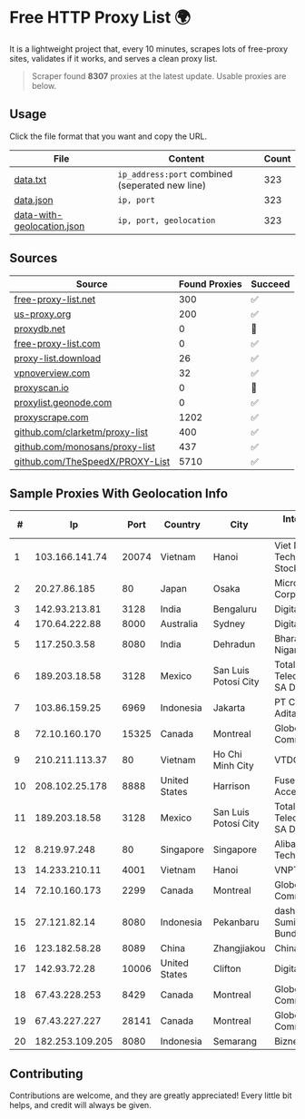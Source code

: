 
# Free HTTP Proxy List 🌍

It is a lightweight project that, every 10 minutes, scrapes lots of free-proxy sites, validates if it works, and serves a clean proxy list.


> Scraper found **8307** proxies at the latest update. Usable proxies are below.

## Usage

Click the file format that you want and copy the URL.


|File|Content|Count|
|----|-------|-----|
|[data.txt](https://raw.githubusercontent.com/themiralay/Proxy-List-World/master/data.txt)|`ip_address:port` combined (seperated new line)|323|
|[data.json](https://raw.githubusercontent.com/themiralay/Proxy-List-World/master/data.json)|`ip, port`|323|
|[data-with-geolocation.json](https://raw.githubusercontent.com/themiralay/Proxy-List-World/master/data-with-geolocation.json)|`ip, port, geolocation`|323|

## Sources

|Source|Found Proxies|Succeed|
|------|-------------|-------|
|[free-proxy-list.net](https://free-proxy-list.net)|300|✅|
|[us-proxy.org](https://www.us-proxy.org)|200|✅|
|[proxydb.net](http://proxydb.net)|0|🚫|
|[free-proxy-list.com](https://free-proxy-list.com/?page=&port=&type%5B%5D=http&type%5B%5D=https&up_time=0&search=Search)|0|✅|
|[proxy-list.download](https://www.proxy-list.download/HTTP)|26|✅|
|[vpnoverview.com](https://vpnoverview.com/privacy/anonymous-browsing/free-proxy-servers)|32|✅|
|[proxyscan.io](https://www.proxyscan.io)|0|🚫|
|[proxylist.geonode.com](https://proxylist.geonode.com/api/proxy-list?limit=300&page=1&sort_by=lastChecked&sort_type=desc&protocols=http,https)|0|✅|
|[proxyscrape.com](https://api.proxyscrape.com/v2/?request=displayproxies&protocol=http&timeout=10000&country=all&ssl=all&anonymity=all)|1202|✅|
|[github.com/clarketm/proxy-list](https://raw.githubusercontent.com/clarketm/proxy-list/master/proxy-list-raw.txt)|400|✅|
|[github.com/monosans/proxy-list](https://raw.githubusercontent.com/monosans/proxy-list/main/proxies/http.txt)|437|✅|
|[github.com/TheSpeedX/PROXY-List](https://raw.githubusercontent.com/TheSpeedX/PROXY-List/master/http.txt)|5710|✅|


## Sample Proxies With Geolocation Info

|#|Ip|Port|Country|City|Internet Service Provider|
|-|--|----|-------|----|-------------------------|
|1|103.166.141.74|20074|Vietnam|Hanoi|Viet NAM Cloud Technology Joint Stock Company|
|2|20.27.86.185|80|Japan|Osaka|Microsoft Corporation|
|3|142.93.213.81|3128|India|Bengaluru|DigitalOcean, LLC|
|4|170.64.222.88|8000|Australia|Sydney|DigitalOcean, LLC|
|5|117.250.3.58|8080|India|Dehradun|Bharat Sanchar Nigam Ltd|
|6|189.203.18.58|3128|Mexico|San Luis Potosí City|Total Play Telecomunicaciones SA De CV|
|7|103.86.159.25|6969|Indonesia|Jakarta|PT Cyberindo Aditama|
|8|72.10.160.170|15325|Canada|Montreal|GloboTech Communications|
|9|210.211.113.37|80|Vietnam|Ho Chi Minh City|VTDC|
|10|208.102.25.178|8888|United States|Harrison|Fuse Internet Access|
|11|189.203.18.58|3128|Mexico|San Luis Potosí City|Total Play Telecomunicaciones SA De CV|
|12|8.219.97.248|80|Singapore|Singapore|Alibaba (US) Technology Co., Ltd.|
|13|14.233.210.11|4001|Vietnam|Hanoi|VNPT|
|14|72.10.160.173|2299|Canada|Montreal|GloboTech Communications|
|15|27.121.82.14|8080|Indonesia|Pekanbaru|dashnet - PT Sumidhaz Permata Bunda|
|16|123.182.58.28|8089|China|Zhangjiakou|China Telecom|
|17|142.93.72.28|10006|United States|Clifton|DigitalOcean, LLC|
|18|67.43.228.253|8429|Canada|Montreal|GloboTech Communications|
|19|67.43.227.227|28141|Canada|Montreal|GloboTech Communications|
|20|182.253.109.205|8080|Indonesia|Semarang|Biznet Metronet|



## Contributing

Contributions are welcome, and they are greatly appreciated! Every
little bit helps, and credit will always be given.

